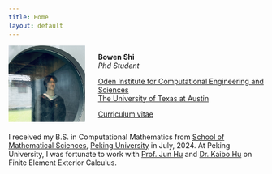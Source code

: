 ```yaml
---
title: Home
layout: default
---
```


<div id="twosided">
<div id="left" style="float: left; max-width: 30%;border: 10px"> 
    <img src="images/profile.jpg" />
</div>
<div id="right" style="float: right; width: 65%; vertical-align: middle;">
<p> <b>Bowen Shi</b> <br> <em>Phd Student</em> </p>
<p> <a href="https://oden.utexas.edu" target="blank">Oden Institute for Computational Engineering and Sciences</a><br>
<a href="https://utexas.edu" target="blank">The University of Texas at Austin</a></p>
<p> <a href="files/Bowen_Shi_CV_3-11.pdf">Curriculum vitae </a> </p>
</div>
</div>
<div id="clearer" style="clear: both"> </div>

I received my B.S. in Computational Mathematics from [School of Mathematical Sciences](http://english.math.pku.edu.cn), [Peking University](https://www.pku.edu.cn) in July, 2024. At Peking University, I was fortunate to work with [Prof. Jun Hu](https://scholar.google.com/citations?user=LEa7b6YAAAAJ&hl=zh-TW) and [Dr. Kaibo Hu](https://kaibohu.github.io) on Finite Element Exterior Calculus.





